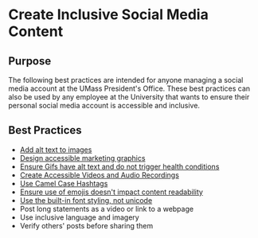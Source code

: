 # Create Inclusive Social Media Content

## Purpose

The following best practices are intended for anyone managing a social media account at the UMass President's Office. These best practices can also be used by any employee at the University that wants to ensure their personal social media account is accessible and inclusive. 

## Best Practices

- [Add alt text to images](https://kristinaengland.github.io/inclusive-by-design/how/provide-alt-text-for-images)
- [Design accessible marketing graphics](https://kristinaengland.github.io/inclusive-by-design/how/design-accessible-marketing-graphics)
- [Ensure Gifs have alt text and do not trigger health conditions](https://kristinaengland.github.io/inclusive-by-design/how/ensure-gifs-have-alt-text-and-do-not-trigger-health-conditions)
- [Create Accessible Videos and Audio Recordings](https://kristinaengland.github.io/inclusive-by-design/how/create-accessible-videos-and-audio-recordings)
- [Use Camel Case Hashtags](https://kristinaengland.github.io/inclusive-by-design/how/use-camel-case-hashtags)
- [Ensure use of emojis doesn't impact content readability](https://kristinaengland.github.io/inclusive-by-design/how/ensure-use-of-emojis-does-not-impact-readability)
- [Use the built-in font styling, not unicode](https://kristinaengland.github.io/inclusive-by-design/how/use-built-in-font-styling-not-unicode)
- Post long statements as a video or link to a webpage
- Use inclusive language and imagery
- Verify others' posts before sharing them
